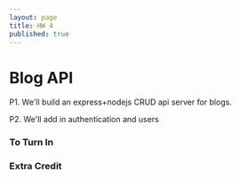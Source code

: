 ```yaml
---
layout: page
title: HW 4
published: true
---
```



# Blog API

P1. We'll build an express+nodejs CRUD api server for blogs.

P2. We'll add in authentication and users



### To Turn In




### Extra Credit
